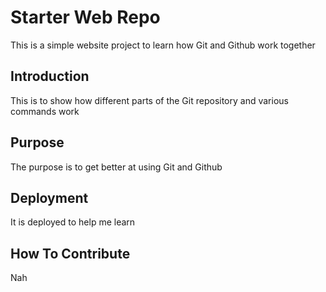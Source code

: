 # Starter Web Repo

This is a simple website project to learn how Git and Github work together

## Introduction

This is to show how different parts of the Git repository and various commands work 

## Purpose

The purpose is to get better at using Git and Github

## Deployment

It is deployed to help me learn

## How To Contribute

Nah